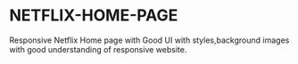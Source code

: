 # NETFLIX-HOME-PAGE
Responsive Netflix Home page with Good UI with styles,background images with good understanding of responsive website.
